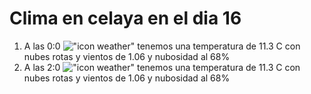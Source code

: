 # Clima en celaya en el dia 16

1. A las 0:0 !["icon weather"](http://openweathermap.org/img/w/04n.png) tenemos una temperatura de 11.3 C con nubes rotas y  vientos de 1.06 y nubosidad al 68%
1. A las 2:0 !["icon weather"](http://openweathermap.org/img/w/04n.png) tenemos una temperatura de 11.3 C con nubes rotas y  vientos de 1.06 y nubosidad al 68%
